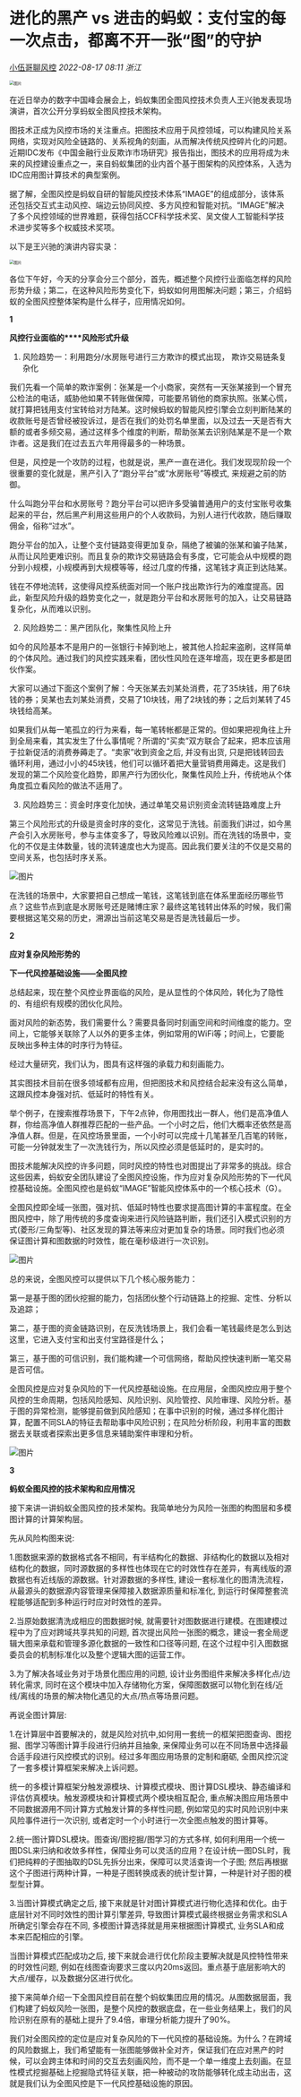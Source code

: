 # 进化的黑产 vs 进击的蚂蚁：支付宝的每一次点击，都离不开一张“图”的守护

[小伍哥聊风控](javascript:void(0);) *2022-08-17 08:11* *浙江*

<img src="https://mmbiz.qpic.cn/mmbiz_jpg/EBka0dZichyxoh5zk2IpMC0HQvQo5tmxiaePn3ruvDEbKUhVsMRWC15BjWjiao35dGibQJN07r38GGDCJFevUgrHgQ/640?wx_fmt=jpeg&tp=wxpic&wxfrom=5&wx_lazy=1&wx_co=1" alt="图片" style="zoom:50%;" />

在近日举办的数字中国峰会展会上，蚂蚁集团全图风控技术负责人王兴驰发表现场演讲，首次公开分享蚂蚁全图风控技术架构。

图技术正成为风控市场的关注重点。把图技术应用于风控领域，可以构建风险关系网络，实现对风险全链路的、关系视角的刻画，从而解决传统风控碎片化的问题。近期IDC发布《中国金融行业反欺诈市场研究》报告指出，图技术的应用将成为未来的风控建设重点之一，来自蚂蚁集团的业内首个基于图架构的风控体系，入选为IDC应用图计算技术的典型案例。

据了解，全图风控是蚂蚁自研的智能风控技术体系“IMAGE”的组成部分，该体系还包括交互式主动风控、端边云协同风控、多方风控和智能对抗。“IMAGE”解决了多个风控领域的世界难题，获得包括CCF科学技术奖、吴文俊人工智能科学技术进步奖等多个权威技术奖项。

以下是王兴驰的演讲内容实录：

<img src="https://mmbiz.qpic.cn/mmbiz_png/cNFA8C0uVPt20WiauUicbt61nkbZkqLpX9A1Mia0fHFUdZcrCeBjkacjcCJekdZLlnZ5Gicnicf6qK7WxAzop6OcqMQ/640?wx_fmt=png&tp=wxpic&wxfrom=5&wx_lazy=1&wx_co=1" alt="图片" style="zoom:50%;" />

各位下午好，今天的分享会分三个部分，首先，概述整个风控行业面临怎样的风险形势升级；第二，在这种风险形势变化下，蚂蚁如何用图解决问题；第三，介绍蚂蚁的全图风控整体架构是什么样子，应用情况如何。





**1**



**风控行业面临的****风险形式升级**



1. 风险趋势一：利用跑分/水房账号进行三方欺诈的模式出现， 欺诈交易链条复杂化

我们先看一个简单的欺诈案例：张某是一个小商家，突然有一天张某接到一个冒充公检法的电话，威胁他如果不转账做保障，可能要吊销他的商家执照。张某心慌，就打算把钱用支付宝转给对方陆某。这时候蚂蚁的智能风控引擎会立刻判断陆某的收款账号是否曾经被投诉过，是否在我们的处罚名单里面，以及过去一天是否有大额的或者多频交易，通过这样多个维度的判断，帮助张某去识别陆某是不是一个欺诈者。这是我们在过去五六年用得最多的一种场景。

但是，风控是一个攻防的过程，也就是说，黑产一直在进化。我们发现现阶段一个很重要的变化就是，黑产引入了“跑分平台”或“水房账号”等模式, 来规避之前的防御。

什么叫跑分平台和水房账号？跑分平台可以把许多受骗普通用户的支付宝账号收集起来的平台，然后黑产利用这些用户的个人收款码，为别人进行代收款，随后赚取佣金，俗称“过水”。

跑分平台的加入，让整个支付链路变得更加复杂，隔绝了被骗的张某和骗子陆某，从而让风险更难识别。而且复杂的欺诈交易链路会有多度，它可能会从中规模的跑分到小规模，小规模再到大规模等等，经过几度的传播，这笔钱才真正到达陆某。

钱在不停地流转，这使得风控系统面对同一个账户找出欺诈行为的难度提高。因此，新型风险升级的趋势变化之一，就是跑分平台和水房账号的加入，让交易链路复杂化，从而难以识别。

2. 风险趋势二：黑产团队化，聚集性风险上升

如今的风险基本不是用户的一张银行卡掉到地上，被其他人捡起来盗刷，这样简单的个体风险。通过我们的风控实践来看，团伙性风险在逐年增高，现在更多都是团伙作案。

大家可以通过下面这个案例了解：今天张某去刘某处消费，花了35块钱，用了6块钱的券；吴某也去刘某处消费，交易了10块钱，用了2块钱的券；之后刘某转了45块钱给高某。

如果我们从每一笔孤立的行为来看，每一笔转帐都是正常的。但如果把视角往上升到全局来看，其实发生了什么事情呢？所谓的“买卖”双方联合了起来，把本应该用于拉新促活的消费券薅走了。“卖家”收到资金之后, 并没有出货, 只是把钱转回去循环利用，通过小小的45块钱，他们可以循环着把大量营销费用薅走。这是我们发现的第二个风险变化趋势，即黑产行为团伙化，聚集性风险上升，传统地从个体角度孤立看风险的做法不适用了。

3. 风险趋势三：资金时序变化加快，通过单笔交易识别资金流转链路难度上升

第三个风险形式的升级是资金时序的变化，这常见于洗钱。前面我们讲过，如今黑产会引入水房账号，参与主体变多了，导致风险难以识别。而在洗钱的场景中，变化的不仅是主体数量，钱的流转速度也大为提高。因此我们要关注的不仅是交易的空间关系，也包括时序关系。

![图片](https://mmbiz.qpic.cn/mmbiz_png/cNFA8C0uVPt20WiauUicbt61nkbZkqLpX9dmB7jGKXQKHMNg27DyFqA12aovVxO5XoPlIibhibccdmCTVickmsZ4vEw/640?wx_fmt=png&tp=wxpic&wxfrom=5&wx_lazy=1&wx_co=1)

在洗钱的场景中，大家要把自己想成一笔钱，这笔钱到底在体系里面经历哪些节点？这些节点到底是水房账号还是赌博庄家？最终这笔钱转出体系的时候，我们需要根据这笔交易的历史，溯源出当前这笔交易是否是洗钱最后一步。





**2**



**应对复杂风险形势的**

**下一代风控基础设施——全图风控**

总结起来，现在整个风控业界面临的风险，是从显性的个体风险，转化为了隐性的、有组织有规模的团伙化风险。

面对风险的新态势，我们需要什么？需要具备同时刻画空间和时间维度的能力。空间上，它能够关联除了人以外的更多主体，例如常用的WiFi等；时间上，它要能反映出多种主体的时序行为特征。

经过大量研究，我们认为，图具有这样强的承载力和刻画能力。

其实图技术目前在很多领域都有应用，但把图技术和风控结合起来没有这么简单，这跟风控本身强对抗、低延时的特性有关。

举个例子，在搜索推荐场景下，下午2点钟，你用图找出一群人，他们是高净值人群，你给高净值人群推荐匹配的一些产品。一个小时之后，他们大概率还依然是高净值人群。但是，在风控场景里面，一个小时可以完成十几笔甚至几百笔的转账，可能一分钟就发生了一次洗钱行为，所以风控必须是低延时的，是实时的。

图技术能解决风控的许多问题，同时风控的特性也对图提出了非常多的挑战。综合这些因素，蚂蚁安全团队建设了全图风控设施，作为应对复杂风险形势的下一代风控基础设施。全图风控也是蚂蚁“IMAGE”智能风控体系中的一个核心技术（G）。

全图风控即全域一张图，强对抗、低延时特性也要求提高图计算的丰富程度。在全图风控中，除了用传统的多度查询来进行风险链路判断，我们还引入模式识别的方式(菱形/三角型等)、社区发现的算法等来应对更加复杂的场景。同时我们也必须保证图计算和图数据的时效性，能在毫秒级进行一次识别。

![图片](https://mmbiz.qpic.cn/mmbiz_png/cNFA8C0uVPt20WiauUicbt61nkbZkqLpX9T90LiafynknGN2jAPDcK9IA2wV3kR3aS2OW1IR8fg4j6hUzwnAHXefg/640?wx_fmt=png&tp=wxpic&wxfrom=5&wx_lazy=1&wx_co=1)

总的来说，全图风控可以提供以下几个核心服务能力：

第一是基于图的团伙挖掘的能力，包括团伙整个行动链路上的挖掘、定性、分析以及追踪；

第二，基于图的资金链路识别，在反洗钱场景上，我们会看一笔钱最终是怎么到达这里，它进入支付宝和出支付宝路径是什么；

第三，基于图的可信识别，我们能构建一个可信网络，帮助风控快速判断一笔交易是否可信。

全图风控是应对复杂风险的下一代风控基础设施。在应用层，全图风控应用于整个风控的生命周期，包括风险感知、风险识别、风险管控、风险审理、风险分析。基于图的异常检测，能够提前做到风险感知；在事中识别的时候，通过多样化图计算，配置不同SLA的特征去帮助事中风险识别；在风险分析阶段，利用丰富的图数据去关联或者探索出更多信息来辅助案件审理和分析。

![图片](https://mmbiz.qpic.cn/mmbiz_png/cNFA8C0uVPt20WiauUicbt61nkbZkqLpX9OxMxTSBuRHxnafDCxpvTnOeYzC3ZEeiaibCwJjk3BXfhX2b2DE4svOdg/640?wx_fmt=png&tp=wxpic&wxfrom=5&wx_lazy=1&wx_co=1)





**3**



**蚂蚁全图风控的技术架构和应用情况**

接下来讲一讲蚂蚁全图风控的技术架构。我简单地分为风险一张图的构图层和多模图计算的计算架构层。

先从风险构图来说:

1.图数据来源的数据格式各不相同，有半结构化的数据、非结构化的数据以及相对结构化的数据，同时源数据的多样性也体现在它的时效性存在差异，有离线版的源数据也有近线版的源数据。针对源数据的多样性, 建设一套标准化的图清洗流程，从最源头的数据源内容管理来保障接入数据源质量和标准化, 到运行时保障整套流程能够适配到多种运行时应对时效性的差异。

2.当原始数据清洗成相应的图数据时候, 就需要针对图数据进行建模。在图建模过程中为了应对跨域共享共知的问题, 首次提出风险一张图的概念，建设一套全局逻辑大图来承载和管理多源化数据的一致性和口径等问题, 在这个过程中引入图数据委员会的机制标准化以及整个逻辑大图的运营工作。

3.为了解决各域业务对于场景化图应用的问题, 设计业务图组件来解决多样化点/边转化需求, 同时在这个模块中加入存储物化方案，保障图数据可以物化到在线/近线/离线的场景的解决物化遇见的大点/热点等场景问题。

再说全图计算层:

1.在计算层中首要解决的，就是风险对抗中,如何用一套统一的框架把图查询、图挖掘、图学习等图计算手段进行归纳并且抽象, 来保障业务可以在不同场景中选择最合适手段进行风控模式的识别。经过多年图应用场景的定制和磨砺, 全图风控沉淀了一套多模计算框架来解决上诉问题。

统一的多模计算框架分触发源模块、计算模式模块、图计算DSL模块、静态编译和评估仿真模块。触发源模块和计算模式两个模块相互配合, 重点解决图应用场景中不同数据源用不同计算方式触发计算的多样性问题, 例如常见的实时风险识别中来风险事件进行一次识别, 或者定时一个小时进行一次全图点触发的图计算等。

2.统一图计算DSL模块。图查询/图挖掘/图学习的方式多样, 如何利用用一个统一图DSL来归纳和收敛多样性，保障业务可以灵活的应用？在设计统一图DSL时，我们把纯粹的子图抽取的DSL先拆分出来，保障可以灵活查询一个子图; 然后再根据这个子图进行两种计算，一种是子图转换成表的统计型计算，一种是针对子图的模型型计算。

3.当图计算模式确定之后, 接下来就是针对图计算模式进行物化选择和优化。由于底层针对不同时效性的图计算引擎差异, 导致图计算模式最终根据业务需求和SLA所确定引擎会存在不同, 多模图计算选择就是用来根据图计算模式, 业务SLA和成本来匹配相应的引擎。

当图计算模式匹配成功之后, 接下来就会进行优化阶段主要解决就是风控特性带来的时效性问题, 例如在线图查询要求三度以内20ms返回。重点基于底层影响大的大点/缓存，以及数据分区进行优化。

接下来简单介绍一下全图风控目前在整个蚂蚁集团应用的情况。从图数据层面，我们构建了蚂蚁风险一张图，是整个风控的数据底盘，在一些业务结果上，我们的风险识别在原有的基础上提升了9.4倍，审理分析能力提升了90%。

我们对全图风控的定位是应对复杂风险的下一代风控的基础设施。为什么？在跨域的风险数据上，我们希望能有一张图能够做补全对齐，保证我们在应对黑产的时候，可以会跨主体和时间的交互去刻画风险，而不是一个单一维度上去刻画。在显性模式挖掘基础上挖掘隐式特征关联，把一种被动的攻防能够转化成主动出击，这就是我们认为全图风控是下一代风控基础设施的原因。